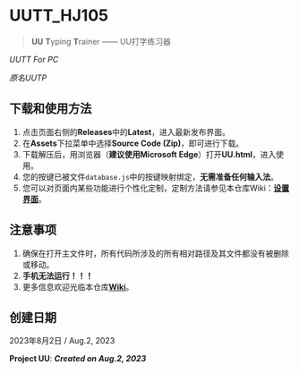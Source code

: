 # UUTT_HJ105
> **UU** **T**yping **T**rainer —— UU打字练习器

_UUTT For PC_

_原名UUTP_
## 下载和使用方法
1. 点击页面右侧的**Releases**中的**Latest**，进入最新发布界面。
2. 在**Assets**下拉菜单中选择**Source Code (Zip)**，即可进行下载。
3. 下载解压后，用浏览器（**建议使用Microsoft Edge**）打开**UU.html**，进入使用。
4. 您的按键已被文件`database.js`中的按键映射绑定，**无需准备任何输入法**。
5. 您可以对页面内某些功能进行个性化定制，定制方法请参见本仓库Wiki：[**设置界面**](https://github.com/QuartzQuincy2019/UUTT_HJ105/wiki/Settings)。
## 注意事项
1. 确保在打开主文件时，所有代码所涉及的所有相对路径及其文件都没有被删除或移动。
2. **手机无法运行！！！**
3. 更多信息欢迎光临本仓库[**Wiki**](https://github.com/QuartzQuincy2019/UUTT_HJ105/wiki)。
## 创建日期
2023年8月2日 / Aug.2, 2023

**Project UU**: _**Created on Aug.2, 2023**_
